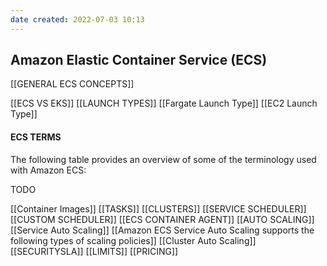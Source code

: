 ```yaml
---
date created: 2022-07-03 10:13
---
```


## **Amazon Elastic Container Service (ECS)**

[[GENERAL ECS CONCEPTS]]

[[ECS VS EKS]]
[[LAUNCH TYPES]]
[[Fargate Launch Type]]
[[EC2 Launch Type]]

#### **ECS TERMS**

The following table provides an overview of some of the terminology used with Amazon ECS:

TODO

[[Container Images]]
[[TASKS]]
[[CLUSTERS]]
[[SERVICE SCHEDULER]]
[[CUSTOM SCHEDULER]]
[[ECS CONTAINER AGENT]]
[[AUTO SCALING]]
[[Service Auto Scaling]]
[[Amazon ECS Service Auto Scaling supports the following types of scaling policies]]
[[Cluster Auto Scaling]]
[[SECURITYSLA]]
[[LIMITS]]
[[PRICING]]
